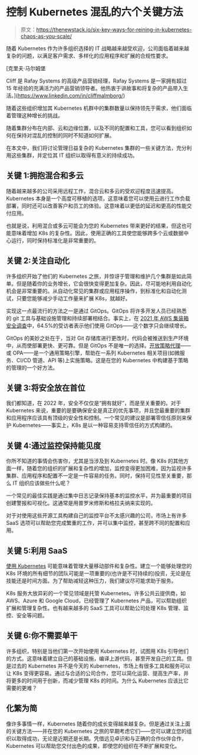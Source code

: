 # 控制 Kubernetes 混乱的六个关键方法

> 原文：<https://thenewstack.io/six-key-ways-for-reining-in-kubernetes-chaos-as-you-scale/>

随着 Kubernetes 作为许多组织选择的 IT 战略越来越受欢迎，公司面临着越来越复杂的问题，以满足客户需求、多样化的应用程序和扩展的合规性要求。

 [克里夫·马尔姆堡

Cliff 是 Rafay Systems 的高级产品营销经理，Rafay Systems 是一家拥有超过 15 年经验的充满活力的产品营销领导者。他热衷于讲故事和将复杂的产品带入生活。](https://www.linkedin.com/in/cliffmalmborg/) 

随着这些组织增加其 Kubernetes 机群中的集群数量以保持领先于需求，他们面临着管理这种增长的挑战。

随着集群分布在内部、云和边缘位置，以及不同的配置和工具，您可以看到组织如何在保持对混乱的控制的同时不知道如何扩展。

在本文中，我们将讨论管理日益复杂的 Kubernetes 集群的一些关键方法，充分利用这些集群，并定位其 IT 组织以取得有意义的持续成功。

## **关键 1:拥抱混合和多云**

随着越来越多的公司采用远程工作，混合云和多云的受欢迎程度迅速提高。Kubernetes 本身是一个高度可移植的选项，这意味着您可以使用云进行工作负载部署，同时还可以改善客户和员工的体验。这意味着以更低的延迟和更高的性能交付应用。

也就是说，利用混合或多云可能会为您的 Kubernetes 带来更好的结果，但这也可能意味着增加 K8s 的复杂性。因此，使用正确的工具使您能够跨多个云或数据中心运行，同时保持标准化是非常重要的。

## **关键 2:关注自动化**

许多组织开始了他们的 Kubernetes 之旅，并惊讶于管理和维护几个集群是如此简单。但是随着你的业务增长，它会很快变得更加复杂。因此，尽可能地利用自动化机会是非常重要的。从自动化常见的集群或应用程序操作，到标准化和自动化测试，只要您能够减少手动工作量来扩展 K8s，就越好。

实现这一点最流行的方法之一是通过 GitOps。GitOps 将许多开发人员已经熟悉的 git 工具与基础设施管理和持续部署相结合。事实上，在 [2021 年 AWS 集装箱安全调查](https://aws.amazon.com/blogs/containers/results-of-the-2020-aws-container-security-survey/)中，64.5%的受访者表示他们使用 GitOps——这个数字只会继续增长。

GitOps 的美妙之处在于，当对 Git 存储库进行更改时，代码会被推送到生产环境中，从而使部署更快、更可靠。但是 GitOps 不是唯一的选择。[开放策略代理](https://www.openpolicyagent.org/)——或 OPA——是一个通用策略引擎，帮助在一系列 Kubernetes 相关项目(如微服务、CI/CD 管道、API 等)上实施策略。这是在您的 Kubernetes 中构建基于策略的管理的一个好方法。

## **关键 3:将安全放在首位**

我们都知道，在 2022 年，安全不仅仅是“拥有就好”，而是至关重要的。对于 Kubernetes 来说，重要的是要确保安全是真正的优先事项，并且您最重要的集群和应用程序应该具有顶级的安全性和控制。一个常见的建议是部署零信任原则来保护 Kubernetes——事实上，K8s 是以一种容易支持零信任的方式构建的。

## **关键 4:通过监控保持能见度**

你所不知道的事情会伤害你，尤其是当涉及到 Kubernetes 时。像 K8s 的其他方面一样，随着您的组织的扩展和复杂性的增加，监控变得更加困难，因为监视许多集群、应用程序和配置不一定是一件容易的任务。同时，保持可见性至关重要，那么 IT 组织应该做些什么呢？

一个常见的最佳实践是通过集中日志记录保持基本的监控水平，并为最重要的项目创建警报和可视化。这通常是用普罗米修斯和格拉夫纳来实现的。

对于对使用这些开源工具构建自己的监控平台不太感兴趣的公司，市场上有许多 SaaS 选项可以帮助您完成繁重的工作，并可以集中监控，甚至跨不同的配置和应用。

## **关键 5:利用 SaaS**

[使用 Kubernetes](https://thenewstack.io/do-i-really-need-kubernetes/) 可能意味着管理大量移动部件和复杂性。建立一个能够处理您的 K8s 环境的所有细节的团队可能是一项重要的(也许是不可持续的)投资，无论是在技能还是时间方面。为了帮助减轻这种压力，我们建议尽可能求助于服务。

K8s 服务大放异彩的一个常见领域是托管 Kubernetes。许多公共云提供商，如 AWS、Azure 和 Google Cloud，已经管理了 Kubernetes 产品，可以帮助组织扩展和管理复杂性。也有越来越多的 SaaS 工具可以帮助公司处理 K8s 管理、监控、安全等问题。

## **关键 6:你不需要单干**

许多组织，特别是当他们第一次开始使用 Kubernetes 时，试图用 K8s 引导他们的方式。这意味着建立自己的基础设施，编译上游代码，甚至开发自己的工具。但是过去的 Kubernetes 并不是今天的 Kubernetes，市场上有很多工具和服务可以让 K8s 变得更容易。通过与合适的公司合作，您可以简化运营、提高生产率，并将更多的时间用于创新，而减少管理 K8s 的时间。为什么 Kubernetes 应该比它需要的更难？

## **化繁为简**

像许多事情一样，Kubernetes 随着你的成长变得越来越复杂。但是通过关注上面的关键方法——并在您的 Kubernetes 之旅的早期考虑它们——您可以建立您的组织以取得成功，无论是近期还是长期。凭借远见卓识和与正确的合作伙伴合作，Kubernetes 可以帮助您交付出色的成果，即使您的组织在不断扩展和变化。

<svg xmlns:xlink="http://www.w3.org/1999/xlink" viewBox="0 0 68 31" version="1.1"><title>Group</title> <desc>Created with Sketch.</desc></svg>